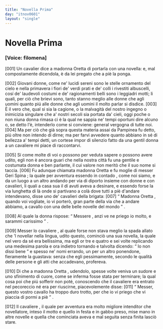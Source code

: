 ```yaml
---
title: "Novella Prima"
day: "itnov0601"
layout: "single"
---
```

<div id="nov0601" type="novella" who="filomena">
 <h1>
  Novella Prima
 </h1>
 <p>
  <h3>
   [Voice: filomena]
  </h3>
 </p>
 <argument>
  <p>
   <a name="p06010001">
    [001]
   </a>
   Un
   <name persref="cavaliere-0601" type="person">
    cavalier
   </name>
   dice a
   <name persref="oretta" type="person">
    madonna Oretta
   </name>
   di portarla con una novella: e, mal compostamente dicendola, &egrave; da lei pregato che a pi&egrave; la ponga.
  </p>
 </argument>
 <div3 type="commentary" who="filomena">
  <p>
   <a name="p06010002">
    [002]
   </a>
   Giovani donne, come ne' lucidi sereni sono le stelle ornamento del cielo e nella primavera i fiori de' verdi prati e de' colli i rivestiti albuscelli, cos&iacute; de' laudevoli costumi e de' ragionamenti belli sono i leggiadri motti; li quali, per ci&ograve; che brievi sono, tanto stanno meglio alle donne che agli uomini quanto pi&uacute; alle donne che agli uomini il molto parlar si disdice.
   <a name="p06010003">
    [003]
   </a>
   &Egrave; il vero che, qual si sia la cagione, o la malvagit&agrave; del nostro ingegno o inimicizia singulare che a' nostri secoli sia portata da' cieli, oggi poche o non niuna donna rimasa ci &egrave; la qual ne sappia ne' tempi oportuni dire alcuno o, se detto l'&egrave;, intenderlo come si conviene: general vergogna di tutte noi.
   <a name="p06010004">
    [004]
   </a>
   Ma per ci&ograve; che gi&agrave; sopra questa materia assai da
   <name persref="pampinea" type="person">
    Pampinea
   </name>
   fu detto, pi&uacute; oltre non intendo di dirne; ma per farvi avvedere quanto abbiano in s&eacute; di bellezza a' tempi detti, un cortese impor di silenzio fatto da una
   <name persref="oretta" type="person">
    gentil donna
   </name>
   a un
   <name persref="cavaliere-0601" type="person">
    cavaliere
   </name>
   mi piace di raccontarvi.
  </p>
 </div3>
 <p>
  <a name="p06010005">
   [005]
  </a>
  S&iacute; come molte di voi o possono per veduta sapere o possono avere udito, egli non &egrave; ancora guari che nella
  <name placeref="firenze" type="place">
   nostra citt&agrave;
  </name>
  fu una gentile e costumata donna e ben parlante, il cui valore non merit&ograve; che il suo nome si taccia.
  <a name="p06010006">
   [006]
  </a>
  Fu adunque chiamata
  <name persref="oretta" type="person">
   madonna Oretta
  </name>
  e fu moglie di messer
  <name persref="gerispina" type="person">
   Geri Spina
  </name>
  ; la quale per avventura essendo in
  <name placeref="contado-0601" type="place">
   contado
  </name>
  , come noi siamo, e da un luogo a un altro andando per via di diporto insieme con donne e con cavalieri, li quali a casa sua il d&iacute; avuti aveva a desinare, e essendo forse la via lunghetta di l&agrave; onde si partivano a col&agrave; dove tutti a pi&egrave; d'andare intendevano, disse uno de' cavalieri della brigata:
  <a name="p06010007">
   [007]
  </a>
  <q direct="unspecified" who="cavaliere-0601">
   <name persref="oretta" type="person">
    Madonna Oretta
   </name>
   , quando voi vogliate, io vi porter&ograve;, gran parte della via che a andare abbiamo, a cavallo con una delle belle novelle del mondo
  </q>
  .
 </p>
 <p>
  <a name="p06010008">
   [008]
  </a>
  Al quale
  <name persref="oretta" type="person">
   la donna
  </name>
  rispose:
  <q direct="unspecified" who="oretta">
   <name persref="cavaliere-0601" type="person">
    Messere
   </name>
   , anzi ve ne priego io molto, e sarammi carissimo
  </q>
  .
 </p>
 <p>
  <a name="p06010009">
   [009]
  </a>
  Messer lo
  <name persref="cavaliere-0601" type="person">
   cavaliere
  </name>
  , al quale forse non stava meglio la spada allato che 'l novellar nella lingua, udito questo, cominci&ograve; una sua novella, la quale nel vero da s&eacute; era bellissima, ma egli or tre e quatro e sei volte replicando una medesima parola e ora indietro tornando e talvolta dicendo:
  <q direct="unspecified" who="cavaliere-0601">
   Io non dissi bene
  </q>
  e spesso ne' nomi errando, un per un altro ponendone, fieramente la guastava: senza che egli pessimamente, secondo le qualit&agrave; delle persone e gli atti che accadevano, profereva.
 </p>
 <p>
  <a name="p06010010">
   [010]
  </a>
  Di che a madonna
  <name persref="oretta" type="person">
   Oretta
  </name>
  , udendolo, spesse volte veniva un sudore e uno sfinimento di cuore, come se inferma fosse stata per terminare; la qual cosa poi che pi&uacute; sofferir non pot&eacute;, conoscendo che il
  <name persref="cavaliere-0601" type="person">
   cavaliere
  </name>
  era entrato nel pecoreccio n&eacute; era per riuscirne, piacevolemente disse:
  <a name="p06010011">
   [011]
  </a>
  <q direct="unspecified" who="oretta">
   Messer, questo vostro cavallo ha troppo duro trotto, per che io vi priego che vi piaccia di pormi a pi&egrave;
  </q>
  .
 </p>
 <p>
  <a name="p06010012">
   [012]
  </a>
  Il
  <name persref="cavaliere-0601" type="person">
   cavaliere
  </name>
  , il quale per avventura era molto migliore intenditor che novellatore, inteso il motto e quello in festa e in gabbo preso, mise mano in altre novelle e quella che cominciata aveva e mal seguita senza finita lasci&ograve; stare.
 </p>
</div>